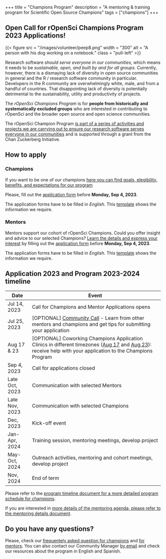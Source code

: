 +++
title = "Champions Program"
description = "A mentoring & training program for Scientific Open Source Champions"
tags = ["champions"]
+++


## Open Call for rOpenSci Champions Program 2023 Applications! 

{{< figure src = "/images/volunteer/peep8.png" width = "300" alt = "A person with his dog working on a notebook." class = "pull-left" >}}

Research software *should serve everyone in our communities*, which means it needs to be *sustainable, open, and built by and for all groups*. Currently, however, there is a dismaying lack of diversity in open source communities in general and the R / research software community in particular. Developers in the R community are overwhelmingly white, male, and from a handful of countries. That disappointing lack of diversity is potentially detrimental to the sustainability, utility and productivity of projects.

The *rOpenSci Champions Program* is for **people from historically and systematically excluded groups** who are interested in contributing to rOpenSci and the broader open source and open science communities.

The rOpenSci Champion Program [is part of a series of activities and projects we are carrying out to ensure our research software serves everyone in our communities](/blog/2021/12/20/inclusive-leadership-program/) and is supported through a grant from the Chan Zuckerberg Initiative.


## How to apply

### Champions

If you want to be one of our champions [here you can find goals, elegibility, benefits, and expectations for our program](programdetails_2023)

Please, fill out the [application form](https://airtable.com/shrAsYlSXU0coJ5Ld) before __Monday, Sep 4, 2023__.

The application forms have to be filled in _English_. This [template](/champions/files/champions_template) shows the information we require.

### Mentors

Mentors support our cohort of rOpenSci Champions. Could you offer insight and advice to our selected Champions? [Learn the details and express your interest](programdetailsmentors_2023) by filling out the [application form](https://airtable.com/shrlrLdQbb4wphosK) before __Monday, Sep 4, 2023__.

The application forms have to be filled in _English_. This [template](/champions/files/mentors_champions_template) shows the information we require. 


## Application 2023 and Program 2023-2024 timeline

|Date|Event|
|----|-----|
|Jul 14, 2023|Call for Champions and Mentor Applications opens|
|Jul 25, 2023| [OPTIONAL] [Community Call](/commcalls/july2023-championprogram/) - Learn from other mentors and champions and get tips for submitting your application |
|Aug 17 & 23| [OPTIONAL] Coworking Champions Application Clinics in different timezones ([Aug 17](/events/coworking-2023-08-17/) and [Aug 23](/events/coworking-2023-08-23/)): receive help with your application to the Champions Program |
|Sep 4, 2023|Call for applications closed|
|Late Oct, 2023|Communication with selected Mentors |
|Late Nov, 2023|Communication with selected Champions |
|Dec, 2023   |Kick-off event |
|Jan-Apr, 2024 | Training session, mentoring meetings, develop project |
|May-Oct, 2024 | Outreach activities, mentoring and cohort meetings, develop project|
|Nov, 2024 |End of term|

Please refer to the [program timeline document for a more detailed program schedule for champions](program_timeline_2023).  

If you are interested in [more details of the mentoring agenda, please refer to the mentoring details document](programdetailsmentors_2023/#expectations). 

## Do you have any questions?

Please, check our [frequentely asked question for champions](/champions/programdetails_2023/#frequently-asked-questions) and [for mentors](programdetailsmentors_2023/#frequently-asked-questions).  You can also contact our Community Manager [by email](mailto:yabellini@ropensci.org) and check our resources about the program in English and Spanish.
